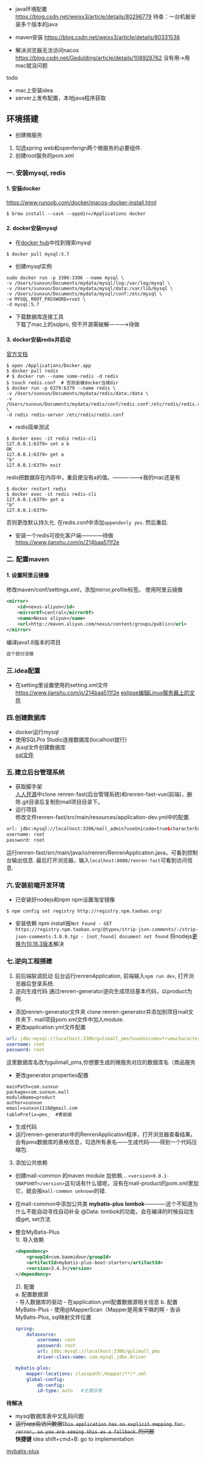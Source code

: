 
- java环境配置      
https://blog.csdn.net/weixx3/article/details/80296779
待查：一台机器安装多个版本的java
- maven安装
https://blog.csdn.net/weixx3/article/details/80331538


- 解决浏览器无法访问nacos
https://blog.csdn.net/Gedulding/article/details/108928762       没有用->用mac就没问题

todo
- mac上安装idea
- server上发布配置，本地java程序获取

## 环境搭建
- 创建微服务    
1. 勾选spring web和openferign两个微服务的必要组件.
2. 创建root服务的pom.xml
### 一. 安装mysql, redis
#### 1. 安装docker
https://www.runoob.com/docker/macos-docker-install.html
```shell
$ brew install --cask --appdir=/Applications docker
```
#### 2. docker安装mysql
- 在[docker hub]()中找到搜索mysql
```shell
$ docker pull mysql:5.7
```
- 创建mysql实例
```shell
sudo docker run -p 3306:3306 --name mysql \
-v /Users/sunxun/Documents/mydata/mysql/log:/var/log/mysql \
-v /Users/sunxun/Documents/mydata/mysql/data:/var/lib/mysql \
-v /Users/sunxun/Documents/mydata/mysql/conf:/etc/mysql \
-e MYSQL_ROOT_PASSWORD=root \
-d mysql:5.7
```
- 下载数据库连接工具        
下载了mac上的sqlpro, 但不开源需破解————>待做
#### 3. docker安装redis并启动
[官方文档](https://hub.docker.com/_/redis)
```shell
$ open /Applications/Docker.app
$ docker pull redis
# $ docker run --name some-redis -d redis
$ touch redis.conf  # 否则会被docker当成dir
$ docker run -p 6379:6379 --name redis \
-v /Users/sunxun/Documents/mydata/redis/data:/data \
-v /Users/sunxun/Documents/mydata/redis/conf/redis.conf:/etc/redis/redis.conf \
-d redis redis-server /etc/redis/redis.conf
```
- redis简单测试
```shell
$ docker exec -it redis redis-cli
127.0.0.1:6379> set a b
OK
127.0.0.1:6379> get a
"b"
127.0.0.1:6379> exit
```
redis把数据存在内存中，重启便没有a的值。——————>我的mac还是有
```shell
$ docker restart redis
$ docker exec -it redis redis-cli
127.0.0.1:6379> get a
"b"
127.0.0.1:6379> 
```
否则更改默认持久化. 在redis.conf中添加```appendonly yes```. 然后重启.
- 安装一个redis可视化客户端————待做     
https://www.jianshu.com/p/214baa511f2e

### 二. 配置maven
#### 1. 设置阿里云镜像
修改maven/conf/settings.xml，添加mirror,profile标签。
使用阿里云镜像
```xml
<mirror>
    <id>nexus-aliyun</id>
    <mirrorOf>central</mirrorOf>
    <name>Nexus aliyun</name>
    <url>http://maven.aliyun.com/nexus/content/groups/public</url>
</mirror>
```
编译java1.8版本的项目
```xml
这个部分没做
```

### 三.idea配置
- 在setting里设置使用的setting.xml文件
https://www.jianshu.com/p/214baa511f2e
[exlipse编辑Linux服务器上的文件](https://blog.csdn.net/hehuihh/article/details/80667014)

### 四.创建数据库
- docker运行mysql
- 使用SQLPro Studio连接数据库(localhost就行)
- 从sql文件创建数据库       
[sql文件](https://github.com/cosmoswong/gulimall/tree/master/doc/sql)

### 五.建立后台管理系统
- 获取脚手架        
[人人开源](https://gitee.com/renrenio)中clone renren-fast(后台管理系统)和renren-fast-vue(前端)，删除.git目录后复制到mall项目目录下。
- 运行项目      
修改文件renren-fast/src/main/resources/application-dev.yml中的配置.
```xml
url: jdbc:mysql://localhost:3306/mall_admin?useUnicode=true&characterEncoding=UTF-8&serverTimezone=Asia/Shanghai
username: root
password: root
```
运行renren-fast/src/main/java/io/renren/RenrenApplication.java，可看到控制台输出信息.
最后打开浏览器，输入```localhost:8080/renren-fast```可看到访问信息.

### 六.安装前端开发环境
- 已安装好nodejs和npm
npm设置淘宝镜像
```shell
$ npm config set registry http://registry.npm.taobao.org/
```
- 安装依赖
npm install报```Not Found - GET https://registry.npm.taobao.org/@types/strip-json-comments/-/strip-json-comments-3.0.0.tgz - [not_found] document not found```
将nodejs[更换为10.16.3版本](https://www.cnblogs.com/conserdao/p/6876381.html)解决
### 七.逆向工程搭建
1. 前后端联调启动
后台运行renrenApplication, 前端输入```npm run dev```, 打开浏览器后登录系统.
2. 逆向生成代码
通过renren-generator逆向生成项目基本代码，以product为例.
- 添加renren-generator文件夹
clone renren-generator并添加到项目mall文件夹下.
mall项目pom.xml文件中加入module.
- 更改application.yml文件配置
```yml
url: jdbc:mysql://localhost:3306/gulimall_pms?useUnicode=true&characterEncoding=UTF-8&useSSL=false&serverTimezone=Asia/Shanghai
username: root
password: root
```
这里数据库名改为gulimall_pms,你想要生成的微服务对应的数据库名（商品服务
- 更改generator.properties配置
```
mainPath=com.sunxun
package=com.sunxun.mall
moduleName=product
author=sunxun
email=sunxun1116@gmail.com
tablePrefix=pms_  #表前缀
```
- 生成代码
- 运行renren-generator中的RenrenApplication程序，打开浏览器查看结果。
会有pms数据库的表格信息，勾选所有表名——生成代码——得到一个代码压缩包.

3. 添加公共依赖
- 创建mall-common 的maven module
加依赖...
```<version>0.0.1-SNAPSHOT</version>```这句话有什么错呢，没有在mall-product的pom.xml里加它，就会报```mall-common unknown```的错.
- 在mall-common中添加公共类
**mybatis-plus**
**lombok**————这个不知道为什么不能自动寻找自动补全
@Data: lombok的功能，会在编译的时候自动生成get, set方法

- 整合MyBatis-Plus      
    1). 导入依赖
    ```xml
    <dependency>
        <groupId>com.baomidou</groupId>
        <artifactId>mybatis-plus-boot-starter</artifactId>
        <version>3.4.3</version>
    </dependency>
    ```
    2). 配置        
        a. 配置数据源       
            - 导入数据库的驱动
            - 在application.yml配置数据源相关信息
        b. 配置MyBatis-Plus
            - 使用@MapperScan（Mapper是用来干嘛的啊
            - 告诉MyBatis-Plus, sql映射文件位置
    ```yml
    spring:
        datasource:
            username: root
            password: root
            url: jdbc:mysql://localhost:3306/gulimall_pms
            driver-class-name: com.mysql.jdbc.Driver

    mybatis-plus:
        mapper-locations: classpath:/mapper/**/*.xml
        global-config:
            db-config:
            id-type: auto   #主键自增
    ```
    


**待解决**
- mysql数据库表中文乱码问题
- ~~运行app后访问数据```This application has no explicit mapping for /error, so you are seeing this as a fallback.```的问题~~<br>
**快捷键**
idea
shift+cmd+B: go to implementation

[mybatis-plus](https://mybatis.plus/)
